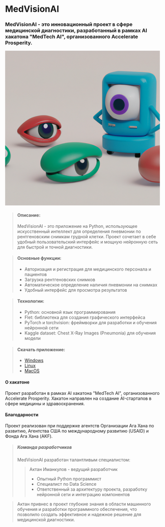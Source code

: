 # MedVisionAI
### MedVisionAI - это инновационный проект в сфере медицинской диагностики, разработанный в рамках AI хакатона "MedTech AI", организованного Accelerate Prosperity.
![Image alt](assets/icon.png)

> #### Описание:
> MedVisionAI - это приложение на Python, использующее искусственный интеллект для определения пневмонии по рентгеновским снимкам грудной клетки. Проект сочетает в себе удобный пользовательский интерфейс и мощную нейронную сеть для быстрой и точной диагностики.

> #### Основные функции:
> - Авторизация и регистрация для медицинского персонала и пациентов
> - Загрузка рентгеновских снимков
> - Автоматическое определение наличия пневмонии на снимках
> - Удобный интерфейс для просмотра результатов

> #### Технологии:
> - Python: основной язык программирования
> - Flet: библиотека для создания графического интерфейса
> - PyTorch и torchvision: фреймворки для разработки и обучения нейронной сети
> - Kaggle dataset: Chest X-Ray Images (Pneumonia) для обучения модели

> #### Скачать приложение:
> - [Windows](https://pages.github.com/)
> - [Linux](https://pages.github.com/)
> - [MacOS](https://pages.github.com/)

#### О хакатоне
Проект разработан в рамках AI хакатона "MedTech AI", организованного Accelerate Prosperity. Хакатон направлен на создание AI-стартапов в сфере медицины и здравоохранения.

#### Благодарности
Проект реализован при поддержке агентств Организации Ага Хана по развитию, Агентства США по международному развитию (USAID) и Фонда Ага Хана (AKF).


> ##### Команда разработчиков
> MedVisionAI разработан талантливым специалистом:
>> Актан Иманкулов - ведущий разработчик
>> - Опытный Python программист
>> - Специалист по Data Science
>> - Ответственный за архитектуру проекта, разработку нейронной сети и интеграцию компонентов

> Актан привнес в проект глубокие знания в области машинного обучения и разработки программного обеспечения, что позволило создать эффективное и надежное решение для медицинской диагностики.

